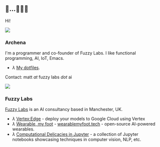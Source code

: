 ## 🐝...🐝🐝🐝

Hi!

![](https://badges.pufler.dev/visits/archena/archena)

### Archena

I'm a programmer and co-founder of Fuzzy Labs. I like functional programming, AI, IoT, Emacs.

* *λ* [My dotfiles](github.com/archena/dotfiles).

Contact: matt _at_ fuzzy labs _dot_ ai

<a href="https://www.linkedin.com/in/matt-squire-a19896125/">
  <img src="https://img.shields.io/badge/linkedin-%230077B5.svg?&style=for-the-badge&logo=linkedin&logoColor=white"/>
</a>

### Fuzzy Labs

[Fuzzy Labs](https://fuzzylabs.ai) is an AI consultancy based in Manchester, UK.

* *λ* [Vertex:Edge](github.com/fuzzylabs/vertex-edge) - deploy your models to Google Cloud using Vertex
* *λ* [Wearable, my foot](github.com/fuzzylabs/wearable-my-foot) - [wearablemyfoot.tech](https://wearablemyfoot.tech) - open-source AI-powered wearables.
* *λ* [Computational Delicacies in Jupyter](github.com/fuzzylabs/computational-delicacies-jupyter) - a collection of Jupyter notebooks showcasing techniques in computer vision, NLP, etc.
